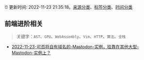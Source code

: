 :alarm_clock: 更新时间: 2022-11-23 21:35:18。[来源分类](../README.md)、[标签分类](../TAGS.md)、[时间分类](../TIMELINE.md)

## 前端进阶相关


> 关键字：`AST`、`GPU`、`WebAssembly`、`Vim`、`HTTP`、`算法`、`全栈`



- [2022-11-23-可否将自有域名的-Mastodon-实例，挂靠在其他大型-Mastodon-实例上？](https://www.v2ex.com/t/897440) 